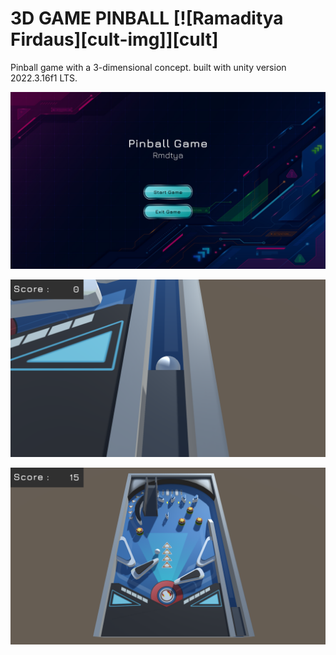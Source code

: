 # 3D GAME PINBALL [![Ramaditya Firdaus][cult-img]][cult]

Pinball game with a 3-dimensional concept. built with unity version 2022.3.16f1 LTS.

<p align="center">
  <img src="Source Code/Assets/Materials/Texture/Homescreen.png" alt="Size Limit CLI" width="738">
</p>

<p align="center">
  <img src="Source Code/Assets/Materials/Texture/Ballscreen.png" alt="Size Limit CLI" width="738">
</p>

<p align="center">
  <img src="Source Code/Assets/Materials/Texture/game.png" alt="Size Limit CLI" width="738">
</p>
